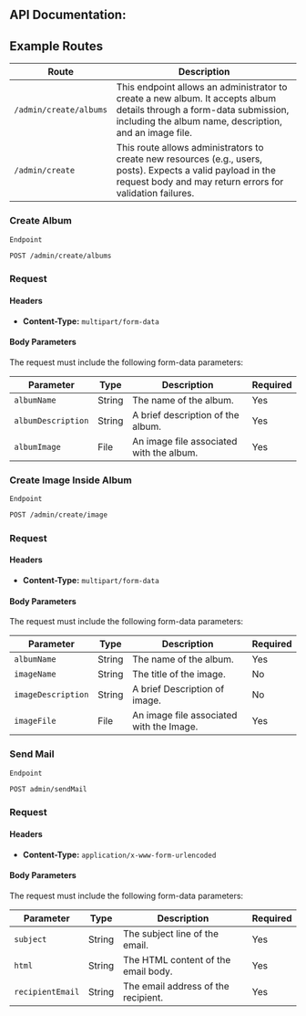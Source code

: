 ## API Documentation:

## Example Routes

| Route                  | Description                                                                                                                                                                     |
| ---------------------- | ------------------------------------------------------------------------------------------------------------------------------------------------------------------------------- |
| `/admin/create/albums` | This endpoint allows an administrator to create a new album. It accepts album details through a form-data submission, including the album name, description, and an image file. |
| `/admin/create`        | This route allows administrators to create new resources (e.g., users, posts). Expects a valid payload in the request body and may return errors for validation failures.       |

### Create Album

`Endpoint`

```bash
POST /admin/create/albums
```

### Request

#### Headers

- **Content-Type:** `multipart/form-data`

#### Body Parameters

The request must include the following form-data parameters:

| Parameter          | Type   | Description                              | Required |
| ------------------ | ------ | ---------------------------------------- | -------- |
| `albumName`        | String | The name of the album.                   | Yes      |
| `albumDescription` | String | A brief description of the album.        | Yes      |
| `albumImage`       | File   | An image file associated with the album. | Yes      |

### Create Image Inside Album

`Endpoint`

```bash
POST /admin/create/image
```

### Request

#### Headers

- **Content-Type:** `multipart/form-data`

#### Body Parameters

The request must include the following form-data parameters:

| Parameter          | Type   | Description                              | Required |
| ------------------ | ------ | ---------------------------------------- | -------- |
| `albumName`        | String | The name of the album.                   | Yes      |
| `imageName`        | String | The title of the image.                  | No       |
| `imageDescription` | String | A brief Description of image.            | No       |
| `imageFile`        | File   | An image file associated with the Image. | Yes      |

<!--  -->

### Send Mail

`Endpoint`

```bash
POST admin/sendMail
```

### Request

#### Headers

- **Content-Type:** `application/x-www-form-urlencoded`

#### Body Parameters

The request must include the following form-data parameters:

| Parameter        | Type   | Description                         | Required |
| ---------------- | ------ | ----------------------------------- | -------- |
| `subject`        | String | The subject line of the email.      | Yes      |
| `html`           | String | The HTML content of the email body. | Yes      |
| `recipientEmail` | String | The email address of the recipient. | Yes      |
